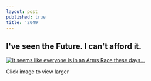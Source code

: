 ```yaml
---
layout: post
published: true
title: '2049'
---
```

## I've seen the Future. I can't afford it.

[![It seems like everyone is in an Arms Race these days...]({{site.baseurl}}/media/2049.png)]({{site.baseurl}}/media/2049.png)

Click image to view larger
